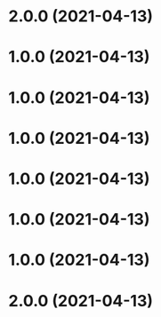 # 2.0.0 (2021-04-13)

# 1.0.0 (2021-04-13)

# 1.0.0 (2021-04-13)

# 1.0.0 (2021-04-13)

# 1.0.0 (2021-04-13)

# 1.0.0 (2021-04-13)

# 1.0.0 (2021-04-13)

# 2.0.0 (2021-04-13)
